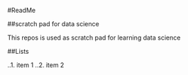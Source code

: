#ReadMe

##scratch pad for data science

This repos is used as scratch pad for learning data science 

##Lists 

..1. item 1
..2. item 2
